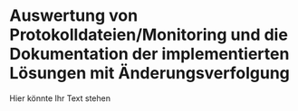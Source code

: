 # Auswertung von Protokolldateien/Monitoring und die Dokumentation der implementierten Lösungen mit Änderungsverfolgung

Hier könnte Ihr Text stehen